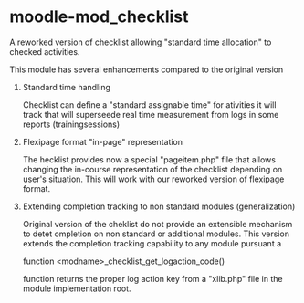 moodle-mod_checklist
====================

A reworked version of checklist allowing "standard time allocation" to checked activities.

This module has several enhancements compared to the original version

<ol>
<li>Standard time handling

Checklist can define a "standard assignable time" for ativities it will track that will superseede real time
measurement from logs in some reports (trainingsessions)<br/></li>

<li> Flexipage format "in-page" representation

The hecklist provides now a special "pageitem.php" file that allows changing the in-course representation of the
checklist depending on user's situation. This will work with our reworked version of flexipage format.<br/></li>

<li>Extending completion tracking to non standard modules (generalization)

Original version of the cheklist do not provide an extensible mechanism to detet ompletion on non standard
or additional modules. This version extends the completion tracking capability to any module pursuant a

function &lt;modname&gt;_checklist_get_logaction_code()

function returns the proper log action key from a "xlib.php" file in the module implementation root. <br/></li>